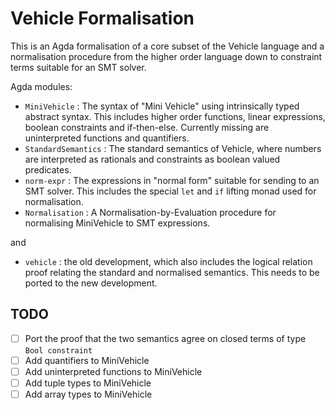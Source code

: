 # Vehicle Formalisation

This is an Agda formalisation of a core subset of the Vehicle language
and a normalisation procedure from the higher order language down to
constraint terms suitable for an SMT solver.

Agda modules:

- `MiniVehicle` : The syntax of "Mini Vehicle" using intrinsically
  typed abstract syntax. This includes higher order functions, linear
  expressions, boolean constraints and if-then-else. Currently missing
  are uninterpreted functions and quantifiers.
- `StandardSemantics` : The standard semantics of Vehicle, where
  numbers are interpreted as rationals and constraints as boolean
  valued predicates.
- `norm-expr` : The expressions in "normal form" suitable for sending
  to an SMT solver. This includes the special `let` and `if` lifting
  monad used for normalisation.
- `Normalisation` : A Normalisation-by-Evaluation procedure for
  normalising MiniVehicle to SMT expressions.

and

- `vehicle` : the old development, which also includes the logical
  relation proof relating the standard and normalised semantics. This
  needs to be ported to the new development.

## TODO

- [ ] Port the proof that the two semantics agree on closed terms of
      type `Bool constraint`
- [ ] Add quantifiers to MiniVehicle
- [ ] Add uninterpreted functions to MiniVehicle
- [ ] Add tuple types to MiniVehicle
- [ ] Add array types to MiniVehicle
